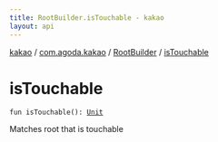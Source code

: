 ```yaml
---
title: RootBuilder.isTouchable - kakao
layout: api
---
```


<div class='api-docs-breadcrumbs'><a href="../../index.html">kakao</a> / <a href="../index.html">com.agoda.kakao</a> / <a href="index.html">RootBuilder</a> / <a href=".">isTouchable</a></div>

# isTouchable

<div class="signature"><code><span class="keyword">fun </span><span class="identifier">isTouchable</span><span class="symbol">(</span><span class="symbol">)</span><span class="symbol">: </span><a href="https://kotlinlang.org/api/latest/jvm/stdlib/kotlin/-unit/index.html"><span class="identifier">Unit</span></a></code></div>

Matches root that is touchable

